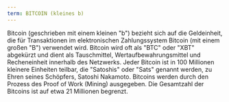 ```yaml
---
term: BITCOIN (kleines b)
---
```


Bitcoin (geschrieben mit einem kleinen "b") bezieht sich auf die Geldeinheit, die für Transaktionen im elektronischen Zahlungssystem Bitcoin (mit einem großen "B") verwendet wird. Bitcoin wird oft als "BTC" oder "XBT" abgekürzt und dient als Tauschmittel, Wertaufbewahrungsmittel und Recheneinheit innerhalb des Netzwerks. Jeder Bitcoin ist in 100 Millionen kleinere Einheiten teilbar, die "Satoshis" oder "Sats" genannt werden, zu Ehren seines Schöpfers, Satoshi Nakamoto. Bitcoins werden durch den Prozess des Proof of Work (Mining) ausgegeben. Die Gesamtzahl der Bitcoins ist auf etwa 21 Millionen begrenzt.